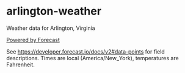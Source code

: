 # arlington-weather
Weather data for Arlington, Virginia

[Powered by Forecast](http://forecast.io/)

See https://developer.forecast.io/docs/v2#data-points for field descriptions. Times are local (America/New_York), temperatures are Fahrenheit.
